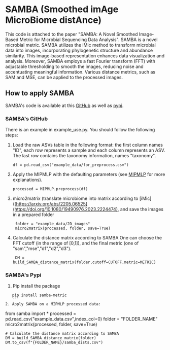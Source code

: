 # SAMBA (Smoothed imAge MicroBiome distAnce)

 This code is attached to the paper "SAMBA: A Novel Smoothed Image-Based Metric for Microbial Sequencing Data Analysis".
 SAMBA is a novel microbial metric. SAMBA utilizes the iMic method to transform microbial data into images, incorporating phylogenetic structure and abundance similarity. 
This image-based representation enhances data visualization and analysis. Moreover, SAMBA employs a fast Fourier transform (FFT) with adjustable thresholding to smooth the images,
reducing noise and accentuating meaningful information. Various distance metrics, such as SAM and MSE, can be applied to the processed images.

## How to apply SAMBA
SAMBA's code is available at this [GitHub](https://github.com/oshritshtossel/SAMBA/new/master?readme=1) as well as [pypi](https://pypi.org/project/samba-metric/).

### SAMBA's GitHub
There is an example in example_use.py.
You should follow the following steps:
1. Load the raw ASVs table in the following format: the first column names "ID",
   each row represents a sample and each column represents an ASV. The last row 
   contains the taxonomy information, names "taxonomy".
   
    ```
    df = pd.read_csv("example_data/for_preprocess.csv")
    ```

   
2. Apply the MIPMLP with the defaulting parameters (see [MIPMLP](https://pypi.org/project/MIPMLP/) for more explanations).

    ```
    processed = MIPMLP.preprocess(df)
    ```
    
3. micro2matrix (translate microbiome into matrix according to [iMic]([https://arxiv.org/abs/2205.06525](https://doi.org/10.1080/19490976.2023.2224474), and save the images in a prepared folder
   
   ```
    folder = "example_data/2D_images"
    micro2matrix(processed, folder, save=True)
    ```
    
4. Calculate the distance matrix according to SAMBA
   One can choose the FFT cutoff (in the range of [0,1]), and the final metric (one of "sam","mse","d1","d2","d3").
   
   ```
    DM = build_SAMBA_distance_matrix(folder,cutoff=CUTOFF,metric=METRIC)
    ```

### SAMBA's Pypi
1. Pip install the package
 ```
    pip install samba-metric
    ```
2. Apply SAMBA on a MIPMLP processed data:
```
from samba import *
processed = pd.read_csv("example_data.csv",index_col=0)
folder = "FOLDER_NAME"
    micro2matrix(processed, folder, save=True)

    # Calculate the distance matrix according to SAMBA
    DM = build_SAMBA_distance_matrix(folder)
    DM.to_csv(f"{FOLDER_NAME}/samba_dists.csv")
    
    
